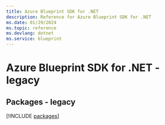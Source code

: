 ```yaml
---
title: Azure Blueprint SDK for .NET
description: Reference for Azure Blueprint SDK for .NET
ms.date: 01/29/2024
ms.topic: reference
ms.devlang: dotnet
ms.service: blueprint
---
```

# Azure Blueprint SDK for .NET - legacy
## Packages - legacy
[!INCLUDE [packages](blueprint-index.md)]